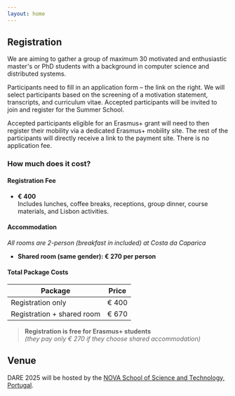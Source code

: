 ```yaml
---
layout: home
---
```


## Registration

We are aiming to gather a group of maximum 30 motivated and enthusiastic master's or PhD students with a background in computer science and distributed systems.

Participants need to fill in an application form – the link on the right. We will select participants based on the screening of a motivation statement, transcripts, and curriculum vitae. Accepted participants will be invited to join and register for the Summer School.

Accepted participants eligible for an Erasmus+ grant will need to then register their mobility via a dedicated Erasmus+ mobility site. The rest of the participants will directly receive a link to the payment site. There is no application fee.

### How much does it cost?

#### Registration Fee

- **€ 400**  
  Includes lunches, coffee breaks, receptions, group dinner, course materials, and Lisbon activities.

#### Accommodation  

_All rooms are 2-person (breakfast in included) at Costa da Caparica_  
- **Shared room (same gender): € 270 per person**

#### Total Package Costs

| Package                     | Price |
| ----------------------------| ------|
| Registration only           | € 400 |
| Registration + shared room  | € 670 |

> **Registration is free for Erasmus+ students**  
> *(they pay only € 270 if they choose shared accommodation)*

## Venue

DARE 2025 will be hosted by the [NOVA School of Science and Technology, Portugal](https://www.fct.unl.pt/en).



